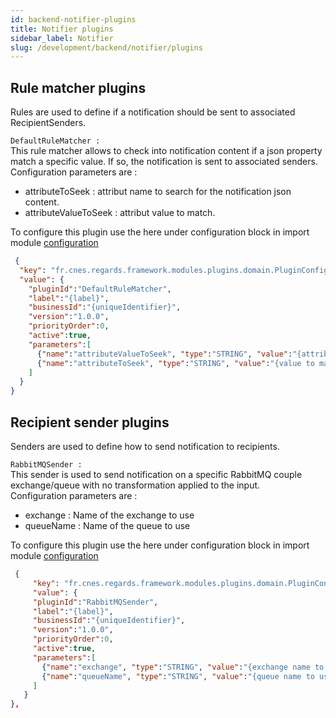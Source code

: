 ```yaml
---
id: backend-notifier-plugins
title: Notifier plugins
sidebar_label: Notifier 
slug: /development/backend/notifier/plugins
---
```


## Rule matcher plugins

Rules are used to define if a notification should be sent to associated RecipientSenders.

`DefaultRuleMatcher :`  
 This rule matcher allows to check into notification content if a json property match a specific value. If so,  the notification is sent to associated senders.  
 Configuration parameters are :
 - attributeToSeek : attribut name to search for the notification json content. 
 - attributeValueToSeek : attribut value to match.

 To configure this plugin use the here  under configuration block in import module [configuration](api/configuration)

```json
 {
  "key": "fr.cnes.regards.framework.modules.plugins.domain.PluginConfiguration",
  "value": {
    "pluginId":"DefaultRuleMatcher",
    "label":"{label}",
    "businessId":"{uniqueIdentifier}",
    "version":"1.0.0",
    "priorityOrder":0,
    "active":true,
    "parameters":[
      {"name":"attributeValueToSeek", "type":"STRING", "value":"{attribute to searh for}"},
      {"name":"attributeToSeek", "type":"STRING", "value":"{value to match}"}
    ]
  }
}      
```


## Recipient sender plugins

Senders are used to define how to send notification to recipients.

`RabbitMQSender :`  
This  sender is used to send notification on a specific RabbitMQ couple exchange/queue with no transformation applied to the input.  
Configuration parameters are :
 - exchange : Name  of the  exchange to use
 - queueName : Name of the queue to use

 To configure this plugin use the here  under configuration block in import module [configuration](api/configuration)

```json
 {
     "key": "fr.cnes.regards.framework.modules.plugins.domain.PluginConfiguration",
     "value": {
     "pluginId":"RabbitMQSender",
     "label":"{label}",
     "businessId":"{uniqueIdentifier}",
     "version":"1.0.0",
     "priorityOrder":0,
     "active":true,
     "parameters":[
       {"name":"exchange", "type":"STRING", "value":"{exchange name to use}"},
       {"name":"queueName", "type":"STRING", "value":"{queue name to use}"}
     ]
   }
},
```